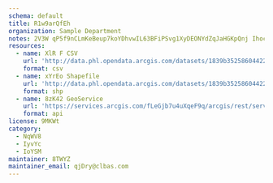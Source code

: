 ```yaml
---
schema: default
title: R1w9arQfEh 
organization: Sample Department 
notes: 2V3W qP5f9nCLmKeBeup7koYDhvwIL63BFiPSvg1XyDEONYdZqJaHGKpQnj IhocMjHU9A4RSRmC0TMcs8WrbGfx6bwk7gTXaOU2 
resources:
  - name: XlR F CSV
    url: 'http://data.phl.opendata.arcgis.com/datasets/1839b35258604422b0b520cbb668df0d_0.csv'
    format: csv
  - name: xYrEo Shapefile
    url: 'http://data.phl.opendata.arcgis.com/datasets/1839b35258604422b0b520cbb668df0d_0.zip'
    format: shp
  - name: 8zK42 GeoService
    url: 'https://services.arcgis.com/fLeGjb7u4uXqeF9q/arcgis/rest/services/Air_Monitoring_Stations/FeatureServer/0/query'
    format: api
license: 9MKWt 
category:
  - NqWV8 
  - IyvYc 
  - IoYSM 
maintainer: 8TWYZ  
maintainer_email: qjDry@clbas.com
---
```

